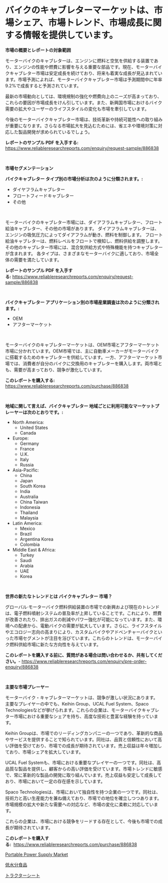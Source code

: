 <p><h1>バイクのキャブレターマーケットは、市場シェア、市場トレンド、市場成長に関する情報を提供しています。</h1></p><p><strong>市場の概要とレポートの対象範囲</strong></p>
<p><p>モーターバイクのキャブレターは、エンジンに燃料と空気を供給する装置であり、エンジンの性能や燃費に影響を与える重要な部品です。現在、モーターバイクキャブレター市場は安定成長を続けており、将来も着実な成長が見込まれています。市場予測によれば、モーターバイクキャブレター市場は予測期間中に年率9.2%で成長すると予測されています。</p><p>最新の市場動向としては、環境規制の強化や燃費向上のニーズが高まっており、これらの要因が市場成長をけん引しています。また、新興国市場におけるバイク需要の拡大やユーザーのライフスタイルの変化も市場を牽引しています。</p><p>今後のモーターバイクキャブレター市場は、技術革新や持続可能性への取り組みが重要になります。さらなる市場拡大を見込むためには、省エネや環境対策に対応した製品開発が求められているでしょう。</p></p>
<p><strong>レポートのサンプル PDF を入手する:</strong> <a href="https://www.reliableresearchreports.com/enquiry/request-sample/886838">https://www.reliableresearchreports.com/enquiry/request-sample/886838</a></p>
<p>&nbsp;</p>
<p><strong>市場セグメンテーション</strong></p>
<p><strong>バイクキャブレター タイプ別の市場分析は次のように分類されます。:</strong></p>
<p><ul><li>ダイヤフラムキャブレター</li><li>フロートフィードキャブレター</li><li>その他</li></ul></p>
<p>&nbsp;</p>
<p><p>モーターバイクのキャブレター市場には、ダイアフラムキャブレター、フロート給油キャブレター、その他の市場があります。 ダイアフラムキャブレターは、エンジンの吸気圧力によってダイアフラムが動き、燃料を制御します。 フロート給油キャブレターは、燃料レベルをフロートで検知し、燃料供給を調整します。 その他のキャブレター市場には、混合気供給方式や特殊機能を持つキャブレターが含まれます。 各タイプは、さまざまなモーターバイクに適しており、市場全体の需要を満たしています。</p></p>
<p><strong>レポートのサンプル PDF を入手する:</strong>&nbsp;<a href="https://www.reliableresearchreports.com/enquiry/request-sample/886838">https://www.reliableresearchreports.com/enquiry/request-sample/886838</a></p>
<p>&nbsp;</p>
<p><strong> バイクキャブレター アプリケーション別の市場産業調査は次のように分類されます。:</strong></p>
<p><ul><li>OEM</li><li>アフターマーケット</li></ul></p>
<p>&nbsp;</p>
<p><p>モーターバイクのキャブレターマーケットは、OEM市場とアフターマーケット市場に分かれています。OEM市場では、主に自動車メーカーがモーターバイクに搭載するためのキャブレターを供給しています。一方、アフターマーケット市場では、消費者が自分のバイクに交換用のキャブレターを購入します。両市場とも、需要が高まっており、競争が激化しています。</p></p>
<p><strong>このレポートを購入する:</strong>&nbsp; <a href="https://www.reliableresearchreports.com/purchase/886838">https://www.reliableresearchreports.com/purchase/886838</a></p>
<p>&nbsp;</p>
<p><strong>地域に関して言えば、バイクキャブレター 地域ごとに利用可能なマーケットプレーヤーは次のとおりです。:</strong></p>
<p><ul>
    <li>
        North America:
        <ul>
            <li>United States</li>
            <li>Canada</li>
        </ul>
    </li>
    <li>
        Europe:
        <ul>
            <li>Germany</li>
            <li>France</li>
            <li>U.K.</li>
            <li>Italy</li>
            <li>Russia</li>
        </ul>
    </li>
    <li>
        Asia-Pacific:
        <ul>
            <li>China</li>
            <li>Japan</li>
            <li>South Korea</li>
            <li>India</li>
            <li>Australia</li>
            <li>China Taiwan</li>
            <li>Indonesia</li>
            <li>Thailand</li>
            <li>Malaysia</li>
        </ul>
    </li>
    <li>
        Latin America:
        <ul>
            <li>Mexico</li>
            <li>Brazil</li>
            <li>Argentina Korea</li>
            <li>Colombia</li>
        </ul>
    </li>
    <li>
        Middle East & Africa:
        <ul>
            <li>Turkey</li>
            <li>Saudi</li>
            <li>Arabia</li>
            <li>UAE</li>
            <li>Korea</li>
        </ul>
    </li>
    </ul></p>
<p>&nbsp;</p>
<p><strong>世界の新たなトレンドとは バイクキャブレター 市場？</strong></p>
<p><p>グローバル·モーターバイク燃料供給装置の市場での新興および現在のトレンドは、電子燃料噴射システムの普及率が上昇していることです。これにより、燃費が改善されたり、排出ガスの削減やパワー強化が可能になっています。また、環境への配慮から、電動バイクの需要が拡大しています。さらに、ライフスタイルやエコロジー志向の高まりにより、カスタムバイクやアドベンチャーバイクといった市場セグメントが注目を浴びています。これらのトレンドは、モーターバイク燃料供給市場に新たな方向性を与えています。</p></p>
<p><strong>このレポートを購入する前に、質問がある場合は問い合わせるか、共有してください。</strong>- <a href="https://www.reliableresearchreports.com/enquiry/pre-order-enquiry/886838">https://www.reliableresearchreports.com/enquiry/pre-order-enquiry/886838</a></p>
<p>&nbsp;</p>
<p><strong>主要な市場プレーヤー</strong></p>
<p><p>モーターバイク・キャブレターマーケットは、競争が激しい状況にあります。 主要なプレイヤーの中でも、Keihin Group、UCAL Fuel System、Spaco Technologiesなどが挙げられます。これらの企業は、モーターバイクキャブレター市場における重要なシェアを持ち、高度な技術と豊富な経験を持っています。</p><p>Keihin Groupは、市場でのリーディングカンパニーの一つであり、革新的な商品やサービスを提供することで知られています。同社は、品質と信頼性において高い評価を受けており、市場での成長が期待されています。売上収益は年々増加しており、市場シェアを拡大しています。</p><p>UCAL Fuel Systemも、市場における重要なプレイヤーの一つです。同社は、高品質な製品を提供し、顧客からの高い評価を受けています。市場トレンドに敏感で、常に革新的な製品の開発に取り組んでいます。売上収益も安定して成長しており、市場において一定の存在感を示しています。</p><p>Spaco Technologiesは、市場において独自性を持つ企業の一つです。同社は、技術力と高い生産能力を兼ね備えており、市場での地位を確立しつつあります。市場規模の拡大や新たな需要への対応など、市場の変化に柔軟に対応しています。</p><p>これらの企業は、市場における競争をリードする存在として、今後も市場での成長が期待されています。</p></p>
<p><strong>このレポートを購入する:</strong>&nbsp;&nbsp;<a href="https://www.reliableresearchreports.com/purchase/886838">https://www.reliableresearchreports.com/purchase/886838</a></p>
<p><p><a href="https://github.com/Sinjinluong3e0awx2m195k76/Market-Research-Report-List-1/blob/main/portable-power-supply-market.md">Portable Power Supply Market</a></p><p><a href="https://medium.com/@josuehezog2023/%E4%BD%8E%E6%B9%BF%E5%BA%A6%E9%A3%9F%E5%93%81%E5%B8%82%E5%A0%B4%E3%81%AE%E3%83%88%E3%83%AC%E3%83%B3%E3%83%89%E3%81%A8%E5%B8%82%E5%A0%B4%E5%88%86%E6%9E%90%E3%81%AF-2024%E5%B9%B4%E3%81%8B%E3%82%892031%E5%B9%B4%E3%81%AE%E9%96%93%E3%81%AB%E4%BA%88%E6%B8%AC%E3%81%95%E3%82%8C%E3%81%A6%E3%81%84%E3%81%BE%E3%81%99-f0874d6f11c2">低水分食品</a></p><p><a href="https://medium.com/@s.guest01/%E3%83%88%E3%83%A9%E3%82%AF%E3%82%BF%E3%83%BC%E3%82%B7%E3%83%BC%E3%83%88%E5%B8%82%E5%A0%B4%E3%81%AE%E5%88%86%E6%9E%90%E3%81%8A%E3%82%88%E3%81%B32024%E5%B9%B4%E3%81%8B%E3%82%892031%E5%B9%B4%E3%81%BE%E3%81%A7%E3%81%AE%E6%9C%9F%E9%96%93%E3%81%AB%E4%BA%88%E6%B8%AC%E3%81%95%E3%82%8C%E3%82%8B%E3%82%B5%E3%82%A4%E3%82%BA-bebc4bb5f66d">トラクターシート</a></p></p>